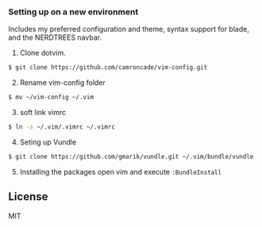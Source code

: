 ### Setting up on a new environment

Includes my preferred configuration and theme, syntax support for blade, and the NERDTREES navbar.

1) Clone dotvim.
```sh
$ git clone https://github.com/camroncade/vim-config.git
```

2) Rename vim-config folder
```sh
$ mv ~/vim-config ~/.vim
```

3) soft link vimrc
```sh   
$ ln -s ~/.vim/.vimrc ~/.vimrc
```
4) Seting up Vundle
```sh   
$ git clone https://github.com/gmarik/vundle.git ~/.vim/bundle/vundle
```

5) Installing the packages
open vim and execute `:BundleInstall`

License
----

MIT
